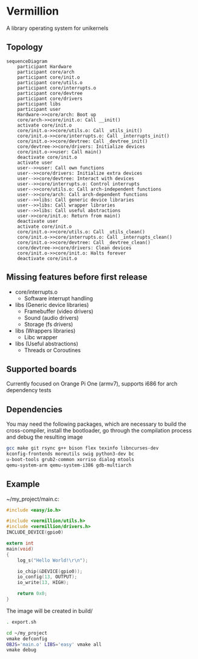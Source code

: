 # Vermillion
A library operating system for unikernels

## Topology
```mermaid
sequenceDiagram
    participant Hardware
    participant core/arch
    participant core/init.o
    participant core/utils.o
    participant core/interrupts.o
    participant core/devtree
    participant core/drivers
    participant libs
    participant user
    Hardware->>core/arch: Boot up
    core/arch->>core/init.o: Call __init()
    activate core/init.o
    core/init.o->>core/utils.o: Call _utils_init()
    core/init.o->>core/interrupts.o: Call _interrupts_init()
    core/init.o->>core/devtree: Call _devtree_init()
    core/devtree->>core/drivers: Initialize devices
    core/init.o->>user: Call main()
    deactivate core/init.o
    activate user
    user-->>user: Call own functions
    user-->>core/drivers: Initialize extra devices
    user-->>core/devtree: Interact with devices
    user-->>core/interrupts.o: Control interrupts
    user-->>core/utils.o: Call arch-independent functions
    user-->>core/arch: Call arch-dependent functions
    user-->>libs: Call generic device libraries
    user-->>libs: Call wrapper libraries
    user-->>libs: Call useful abstractions
    user->>core/init.o: Return from main()
    deactivate user
    activate core/init.o
    core/init.o->>core/utils.o: Call _utils_clean()
    core/init.o->>core/interrupts.o: Call _interrupts_clean()
    core/init.o->>core/devtree: Call _devtree_clean()
    core/devtree->>core/drivers: Clean devices
    core/init.o->>core/init.o: Halts forever
    deactivate core/init.o
```

## Missing features before first release
- core/interrupts.o
    - Software interrupt handling
- libs (Generic device libraries)
    - Framebuffer (video drivers)
    - Sound (audio drivers)
    - Storage (fs drivers)
- libs (Wrappers libraries)
    - Libc wrapper
- libs (Useful abstractions)
    - Threads or Coroutines

## Supported boards
Currently focused on Orange Pi One (armv7), supports i686
for arch dependency tests

## Dependencies
You may need the following packages, which are necessary to build the
cross-compiler, install the bootloader, go through the compilation
process and debug the resulting image
```sh
gcc make git rsync g++ bison flex texinfo libncurses-dev
kconfig-frontends moreutils swig python3-dev bc
u-boot-tools grub2-common xorriso dialog mtools
qemu-system-arm qemu-system-i386 gdb-multiarch
```

## Example
~/my\_project/main.c:
```c
#include <easy/io.h>

#include <vermillion/utils.h>
#include <vermillion/drivers.h>
INCLUDE_DEVICE(gpio0)

extern int
main(void)
{
    log_s("Hello World!\r\n");

    io_chip(&DEVICE(gpio0));
    io_config(13, OUTPUT);
    io_write(13, HIGH);

    return 0x0;
}
```

The image will be created in build/
```sh
. export.sh

cd ~/my_project
vmake defconfig
OBJS='main.o' LIBS='easy' vmake all
vmake debug
```
